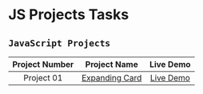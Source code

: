 # JS Projects Tasks
## `JavaScript Projects` 

|  Project Number  |            Project Name             | Live Demo |
| :-: | :----------------------------: | :-------: |
| Project 01  |       [Expanding Card](https://github.com/ashrafemad097/JS-Projects-Tasks/tree/main/Project%2001/Expanding%20Cards)       | [Live Demo](https://expandiing-cards.netlify.app/)  |
